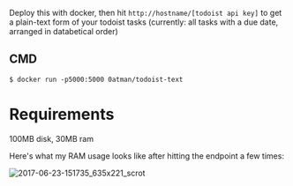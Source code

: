 Deploy this with docker, then hit `http://hostname/[todoist api key]` to get a plain-text form of your todoist tasks (currently: all tasks with a due date, arranged in databetical order)

## CMD

```shell
$ docker run -p5000:5000 0atman/todoist-text
```
# Requirements

100MB disk, 30MB ram

Here's what my RAM usage looks like after hitting the endpoint a few times:

![2017-06-23-151735_635x221_scrot](https://user-images.githubusercontent.com/114097/27486197-b9e2c918-5827-11e7-835c-43f1a1473269.png)
